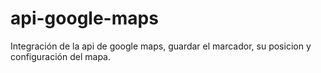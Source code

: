 # api-google-maps
Integración de la api de google maps, guardar el marcador, su posicion y configuración del mapa.
